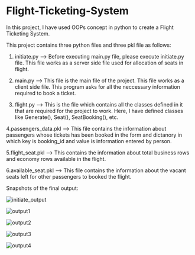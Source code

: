 # Flight-Ticketing-System
In this project, I have used OOPs concept in python to create a Flight Ticketing System.

This project contains three python files and three pkl file as follows:

1. initiate.py -->
    Before executing main.py file, please execute initiate.py file. This file works as a server side file used for allocation of seats in flight.

2. main.py -->
    This file is the main file of the project. This file works as a client side file. This program asks for all the neccessary information required to book a ticket.

3. flight.py -->
    This is the file which contains all the classes defined in it that are required for the project to work. Here, I have defined classes like Generate(), Seat(), SeatBooking(), etc.

4.passengers_data.pkl -->
    This file contains the information about passengers whose tickets has been booked in the form and dictanory in which key is booking_id and value is information entered by person.

5.flight_seat.pkl -->
    This contains the information about total business rows and economy rows available in the flight.

6.available_seat.pkl -->
    This file contains the information about the vacant seats left for other passengers to booked the flight.


Snapshots of the final output:

![initiate_output](https://user-images.githubusercontent.com/49095782/112299540-e85c4200-8cbd-11eb-8c28-d8f0f36a196b.jpg)

![output1](https://user-images.githubusercontent.com/49095782/112299566-f14d1380-8cbd-11eb-8a97-35c19a2760a8.jpg)

![output2](https://user-images.githubusercontent.com/49095782/112299570-f1e5aa00-8cbd-11eb-81fa-257395b8060a.jpg)

![output3](https://user-images.githubusercontent.com/49095782/112299573-f1e5aa00-8cbd-11eb-9ad5-d6c270efd523.jpg)

![output4](https://user-images.githubusercontent.com/49095782/112299591-f3af6d80-8cbd-11eb-818d-0b2949829870.jpg)
